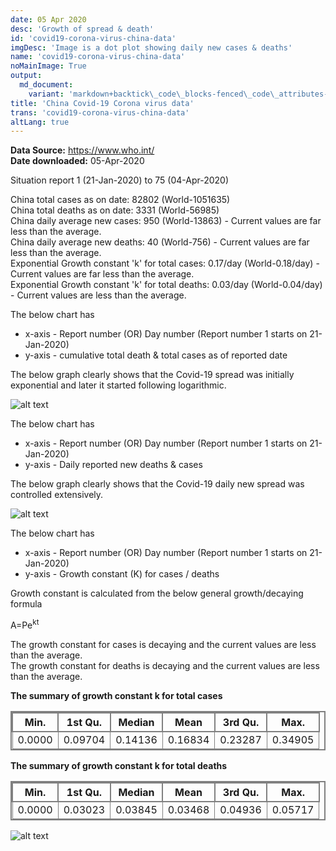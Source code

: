 ```yaml
---
date: 05 Apr 2020
desc: 'Growth of spread & death'
id: 'covid19-corona-virus-china-data'
imgDesc: 'Image is a dot plot showing daily new cases & deaths'
name: 'covid19-corona-virus-china-data'
noMainImage: True
output:
  md_document:
    variant: 'markdown+backtick\_code\_blocks-fenced\_code\_attributes-header\_attributes'
title: 'China Covid-19 Corona virus data'
trans: 'covid19-corona-virus-china-data'
altLang: true
---
```

<div>
    <adsbygoogle />
</div>
<Adsense
          data-ad-client="ca-pub-3042269102042405"
          data-ad-slot="1234567890"
/>

**Data Source:** <https://www.who.int/>\
**Date downloaded:** 05-Apr-2020

Situation report 1 (21-Jan-2020) to 75 (04-Apr-2020)

China total cases as on date: 82802 (World-1051635)  
China total deaths as on date: 3331 (World-56985)  
China daily average new cases: 950 (World-13863) - Current values are far less than the average.  
China daily average new deaths: 40 (World-756) - Current values are far less than the average.  
Exponential Growth constant 'k' for total cases: 0.17/day (World-0.18/day) - Current values are far less than the average.  
Exponential Growth constant 'k' for total deaths: 0.03/day (World-0.04/day) - Current values are less than the average.  

The below chart has

-   x-axis - Report number (OR) Day number (Report number 1 starts on
    21-Jan-2020)
-   y-axis - cumulative total death & total cases as of reported date

The below graph clearly shows that the Covid-19 spread was initially
exponential and later it started following logarithmic.

<img src="/environment/covid19-corona-virus-china-data_files/figure-markdown/world%20corona%20plot-1.png" alt="alt text" class="blogs_image">

The below chart has

-   x-axis - Report number (OR) Day number (Report number 1 starts on
    21-Jan-2020)
-   y-axis - Daily reported new deaths & cases

The below graph clearly shows that the Covid-19 daily new spread
was controlled extensively.

<img src="/environment/covid19-corona-virus-china-data_files/figure-markdown/world%20corona%20plot-2.png" alt="alt text" class="blogs_image">


The below chart has

-   x-axis - Report number (OR) Day number (Report number 1 starts on
    21-Jan-2020)
-   y-axis - Growth constant (K) for cases / deaths

Growth constant is calculated from the below general growth/decaying
formula

A=Pe<sup>kt</sup>

The growth constant for cases is decaying and the current values are
less than the average.   
The growth constant for deaths is decaying and
the current values are less than the average.

<div class="lowfont">

**The summary of growth constant k for total cases**

| Min.  | 1st Qu. | Median | Mean  | 3rd Qu. | Max.   |
|-------|---------|--------|-------|---------|--------|
| 0.0000 | 0.09704| 0.14136| 0.16834 | 0.23287| 0.34905|

**The summary of growth constant k for total deaths**

| Min.  | 1st Qu. | Median | Mean  | 3rd Qu. | Max.   |
|-------|---------|--------|-------|---------|--------|
| 0.0000 | 0.03023| 0.03845| 0.03468 | 0.04936 | 0.05717 |

</div>

<img src="/environment/covid19-corona-virus-china-data_files/figure-markdown/growth%20constant%20plot-1.png" alt="alt text" class="blogs_image">

<style>
table{
    border-collapse: collapse;
    border-spacing: 0;
    border:2px solid gray;
}

th{
    border:2px solid gray;
}

td{
    border:1px solid gray;
}


</style>
